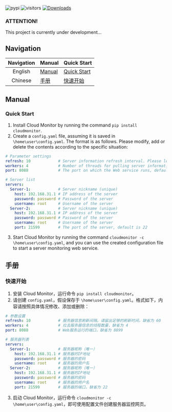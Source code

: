 ![pypi](https://badgen.net/pypi/v/cloudmonitor)
![visitors](https://visitor-badge.glitch.me/badge?page_id=WNJXYK.cloudmonitor)
[![Downloads](https://pepy.tech/badge/cloudmonitor)](https://pepy.tech/project/cloudmonitor)

### ATTENTION!

This project is currently under development…

## Navigation

| Navigation | Manual | Quick Start |
| :----: | :---- | :---- |
| English | [Manual](#manual) |  [Quick Start](#quick-start)|
| Chinese | [手册](#手册) | [快速开始](#快速开始) |

## Manual

### Quick Start

1. Install Cloud Monitor by running the command `pip install cloudmonitor`.
2. Create a `config.yaml` file, assuming it is saved in `\home\user\config.yaml`. The format is as follows. Please modify, add or delete the contents according to the specific situation:
```yaml
# Parameter settings
refresh: 10            # Server information refresh interval. Please leave enough refresh time, default is 60
workers: 4             # Number of threads for pulling server information, default is 4
port: 8088             # The port on which the Web service runs, default is 8899

# Server list
servers:
  Server-1:            # Server nickname (unique)
    host: 192.168.31.1 # IP address of the server
    password: password # Password of the server
    username: root     # Username of the server
  Server-2:            # Server nickname (unique)
    host: 192.168.31.1 # IP address of the server
    password: password # Password of the server
    username: root     # Username of the server
    port: 21599        # The port of the server, default is 22
```
3. Start Cloud Monitor by running the command `cloudmonitor -c \home\user\config.yaml`, and you can use the created configuration file to start a server monitoring web service.

## 手册

### 快速开始

1. 安装 Cloud Monitor，运行命令 `pip install cloudmonitor`。
2. 请创建 `config.yaml`，假设保存于 `\home\user\config.yaml`。格式如下，内容请按照具体情况修改、添加或删除：
```yaml
# 参数设置
refresh: 10            # 服务器信息刷新间隔。请留出足够的刷新时间，缺省为 60
workers: 4             # 拉去服务器信息的线程数量，缺省为 4
port: 8088             # Web服务运行的端口，缺省为 8899

# 服务器列表
servers:
  Server-1:            # 服务器昵称（唯一）
    host: 192.168.31.1 # 服务器的IP地址
    password: password # 服务器的密码
    username: root     # 服务器的用户名
  Server-2:            # 服务器昵称（唯一）
    host: 192.168.31.1 # 服务器的IP地址
    password: password # 服务器的密码
    username: root     # 服务器的用户名
    port: 21599        # 服务器的端口，缺省为 22
```
3. 启动 Cloud Monitor，运行命令 `cloudmonitor -c \home\user\config.yaml`，即可使用配置文件创建服务器监控网页。